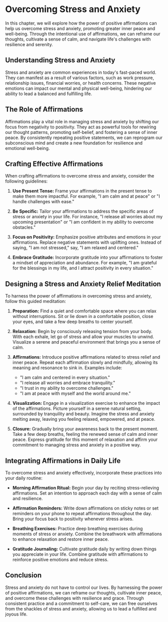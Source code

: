 Overcoming Stress and Anxiety
========================================

In this chapter, we will explore how the power of positive affirmations can help us overcome stress and anxiety, promoting greater inner peace and well-being. Through the intentional use of affirmations, we can reframe our thoughts, cultivate a sense of calm, and navigate life's challenges with resilience and serenity.

Understanding Stress and Anxiety
--------------------------------

Stress and anxiety are common experiences in today's fast-paced world. They can manifest as a result of various factors, such as work pressure, relationship issues, financial worries, or health concerns. These negative emotions can impact our mental and physical well-being, hindering our ability to lead a balanced and fulfilling life.

The Role of Affirmations
------------------------

Affirmations play a vital role in managing stress and anxiety by shifting our focus from negativity to positivity. They act as powerful tools for rewiring our thought patterns, promoting self-belief, and fostering a sense of inner peace. By consistently repeating positive statements, we can reprogram our subconscious mind and create a new foundation for resilience and emotional well-being.

Crafting Effective Affirmations
-------------------------------

When crafting affirmations to overcome stress and anxiety, consider the following guidelines:

1. **Use Present Tense:** Frame your affirmations in the present tense to make them more impactful. For example, "I am calm and at peace" or "I handle challenges with ease."

2. **Be Specific:** Tailor your affirmations to address the specific areas of stress or anxiety in your life. For instance, "I release all worries about my upcoming presentation" or "I am confident in my ability to overcome obstacles."

3. **Focus on Positivity:** Emphasize positive attributes and emotions in your affirmations. Replace negative statements with uplifting ones. Instead of saying, "I am not stressed," say, "I am relaxed and centered."

4. **Embrace Gratitude:** Incorporate gratitude into your affirmations to foster a mindset of appreciation and abundance. For example, "I am grateful for the blessings in my life, and I attract positivity in every situation."

Designing a Stress and Anxiety Relief Meditation
------------------------------------------------

To harness the power of affirmations in overcoming stress and anxiety, follow this guided meditation:

1. **Preparation:** Find a quiet and comfortable space where you can relax without interruptions. Sit or lie down in a comfortable position, close your eyes, and take a few deep breaths to center yourself.

2. **Relaxation:** Begin by consciously releasing tension from your body. With each exhale, let go of stress and allow your muscles to unwind. Visualize a serene and peaceful environment that brings you a sense of calm.

3. **Affirmations:** Introduce positive affirmations related to stress relief and inner peace. Repeat each affirmation slowly and mindfully, allowing its meaning and resonance to sink in. Examples include:

   * "I am calm and centered in every situation."
   * "I release all worries and embrace tranquility."
   * "I trust in my ability to overcome challenges."
   * "I am at peace with myself and the world around me."
4. **Visualization:** Engage in a visualization exercise to enhance the impact of the affirmations. Picture yourself in a serene natural setting, surrounded by tranquility and beauty. Imagine the stress and anxiety melting away, leaving you feeling relaxed, empowered, and at peace.

5. **Closure:** Gradually bring your awareness back to the present moment. Take a few deep breaths, feeling the renewed sense of calm and inner peace. Express gratitude for this moment of relaxation and affirm your commitment to managing stress and anxiety in a positive way.

Integrating Affirmations in Daily Life
--------------------------------------

To overcome stress and anxiety effectively, incorporate these practices into your daily routine:

* **Morning Affirmation Ritual:** Begin your day by reciting stress-relieving affirmations. Set an intention to approach each day with a sense of calm and resilience.

* **Affirmation Reminders:** Write down affirmations on sticky notes or set reminders on your phone to repeat affirmations throughout the day. Bring your focus back to positivity whenever stress arises.

* **Breathing Exercises:** Practice deep breathing exercises during moments of stress or anxiety. Combine the breathwork with affirmations to enhance relaxation and restore inner peace.

* **Gratitude Journaling:** Cultivate gratitude daily by writing down things you appreciate in your life. Combine gratitude with affirmations to reinforce positive emotions and reduce stress.

Conclusion
----------

Stress and anxiety do not have to control our lives. By harnessing the power of positive affirmations, we can reframe our thoughts, cultivate inner peace, and overcome these challenges with resilience and grace. Through consistent practice and a commitment to self-care, we can free ourselves from the shackles of stress and anxiety, allowing us to lead a fulfilled and joyous life.
